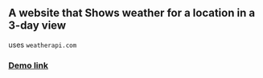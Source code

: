 ## A website that Shows weather for a location in a 3-day view

uses `weatherapi.com`

### [Demo link](raafat54.github.io/weather-app/)
